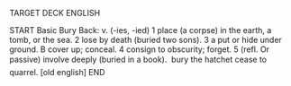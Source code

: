 TARGET DECK
ENGLISH

START
Basic
Bury
Back: v. (-ies, -ied) 1 place (a corpse) in the earth, a tomb, or the sea. 2 lose by death (buried two sons). 3 a put or hide under ground. B cover up; conceal. 4 consign to obscurity; forget. 5 (refl. Or passive) involve deeply (buried in a book).  bury the hatchet cease to quarrel. [old english]
END
